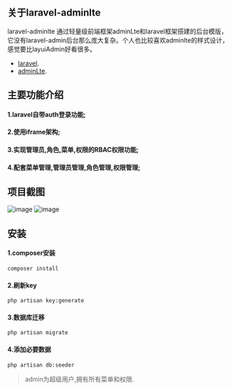 
## 关于laravel-adminlte

laravel-adminlte 通过轻量级前端框架adminLte和laravel框架搭建的后台模版，它没有laravel-admin后台那么庞大复杂。个人也比较喜欢adminlte的样式设计，感觉要比layuiAdmin好看很多。
- [laravel](https://laravel.com).
- [adminLte](https://adminlte.io/).


## 主要功能介绍
#### 1.laravel自带auth登录功能;
#### 2.使用iframe架构;
#### 3.实现管理员,角色,菜单,权限的RBAC权限功能;
#### 4.配套菜单管理,管理员管理,角色管理,权限管理;

## 项目截图

![image](https://jingze.oss-cn-beijing.aliyuncs.com/jzblog/%E5%BE%AE%E4%BF%A1%E5%9B%BE%E7%89%87_20191210172504.png)
![image](https://jingze.oss-cn-beijing.aliyuncs.com/jzblog/%E5%BE%AE%E4%BF%A1%E5%9B%BE%E7%89%87_20191210173354.png)

## 安装

#### 1.composer安装
```
composer install
```
#### 2.刷新key

```
php artisan key:generate
```
#### 3.数据库迁移

```
php artisan migrate
```

#### 4.添加必要数据

```
php artisan db:seeder
```
> admin为超级用户,拥有所有菜单和权限.

